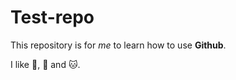 # Test-repo
This repository is for _me_ to learn how to use **Github**.

I like :pizza:, :tea: and :cat:.
